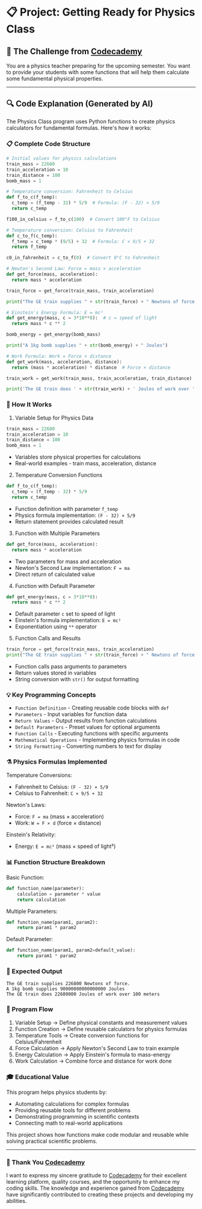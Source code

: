 # 📋 Project: Getting Ready for Physics Class

## 🎯 The Challenge from [Codecademy](http://www.codecademy.com/)

You are a physics teacher preparing for the upcoming semester. You want to provide your students with some functions that will help them calculate some fundamental physical properties.

---

## 🔍 Code Explanation (Generated by AI)

The Physics Class program uses Python functions to create physics calculators for fundamental formulas. Here's how it works:

### 📋 Complete Code Structure

```python
# Initial values for physics calculations
train_mass = 22680
train_acceleration = 10
train_distance = 100
bomb_mass = 1

# Temperature conversion: Fahrenheit to Celsius
def f_to_c(f_temp):
  c_temp = (f_temp - 32) * 5/9  # Formula: (F - 32) × 5/9
  return c_temp

f100_in_celsius = f_to_c(100)  # Convert 100°F to Celsius

# Temperature conversion: Celsius to Fahrenheit
def c_to_f(c_temp):
  f_temp = c_temp * (9/5) + 32  # Formula: C × 9/5 + 32
  return f_temp

c0_in_fahrenheit = c_to_f(0)  # Convert 0°C to Fahrenheit

# Newton's Second Law: Force = mass × acceleration
def get_force(mass, acceleration):
  return mass * acceleration

train_force = get_force(train_mass, train_acceleration)

print("The GE train supplies " + str(train_force) + " Newtons of force.")

# Einstein's Energy Formula: E = mc²
def get_energy(mass, c = 3*10**8):  # c = speed of light
  return mass * c ** 2

bomb_energy = get_energy(bomb_mass)

print("A 1kg bomb supplies " + str(bomb_energy) + " Joules")

# Work Formula: Work = Force × distance
def get_work(mass, acceleration, distance):
  return (mass * acceleration) * distance  # Force × distance

train_work = get_work(train_mass, train_acceleration, train_distance)

print('The GE train does ' + str(train_work) + ' Joules of work over ' + str(train_distance) + ' meters')
```

### 🎯 How It Works

1. Variable Setup for Physics Data
```python
train_mass = 22680
train_acceleration = 10
train_distance = 100
bomb_mass = 1
```
- Variables store physical properties for calculations
- Real-world examples - train mass, acceleration, distance

2. Temperature Conversion Functions
```python
def f_to_c(f_temp):
  c_temp = (f_temp - 32) * 5/9
  return c_temp
```
- Function definition with parameter `f_temp`
- Physics formula implementation: `(F - 32) × 5/9`
- Return statement provides calculated result

3. Function with Multiple Parameters
```python
def get_force(mass, acceleration):
  return mass * acceleration
```
- Two parameters for mass and acceleration
- Newton's Second Law implementation: `F = ma`
- Direct return of calculated value

4. Function with Default Parameter
```python
def get_energy(mass, c = 3*10**8):
  return mass * c ** 2
```
- Default parameter `c` set to speed of light
- Einstein's formula implementation: `E = mc²`
- Exponentiation using `**` operator

5. Function Calls and Results
```python
train_force = get_force(train_mass, train_acceleration)
print("The GE train supplies " + str(train_force) + " Newtons of force.")
```
- Function calls pass arguments to parameters
- Return values stored in variables
- String conversion with `str()` for output formatting

### 💡 Key Programming Concepts

- `Function Definition` - Creating reusable code blocks with `def`
- `Parameters` - Input variables for function data
- `Return Values` - Output results from function calculations
- `Default Parameters` - Preset values for optional arguments
- `Function Calls` - Executing functions with specific arguments
- `Mathematical Operations` - Implementing physics formulas in code
- `String Formatting` - Converting numbers to text for display

### ⚗️ Physics Formulas Implemented

Temperature Conversions:
- Fahrenheit to Celsius: `(F - 32) × 5/9`
- Celsius to Fahrenheit: `C × 9/5 + 32`

Newton's Laws:
- Force: `F = ma` (mass × acceleration)
- Work: `W = F × d` (force × distance)

Einstein's Relativity:
- Energy: `E = mc²` (mass × speed of light²)

### 📊 Function Structure Breakdown

Basic Function:
```python
def function_name(parameter):
    calculation = parameter * value
    return calculation
```

Multiple Parameters:
```python
def function_name(param1, param2):
    return param1 * param2
```

Default Parameter:
```python
def function_name(param1, param2=default_value):
    return param1 * param2
```

### 🔬 Expected Output

```terminal
The GE train supplies 226800 Newtons of force.
A 1kg bomb supplies 90000000000000000 Joules
The GE train does 22680000 Joules of work over 100 meters
```

### 🔄 Program Flow

1. Variable Setup → Define physical constants and measurement values
2. Function Creation → Define reusable calculators for physics formulas
3. Temperature Tools → Create conversion functions for Celsius/Fahrenheit
4. Force Calculation → Apply Newton's Second Law to train example
5. Energy Calculation → Apply Einstein's formula to mass-energy
6. Work Calculation → Combine force and distance for work done

### 🎓 Educational Value

This program helps physics students by:
- Automating calculations for complex formulas
- Providing reusable tools for different problems
- Demonstrating programming in scientific contexts
- Connecting math to real-world applications

This project shows how functions make code modular and reusable while solving practical scientific problems.

---

### 🙏 Thank You [Codecademy](https://www.codecademy.com/)

I want to express my sincere gratitude to [Codecademy](https://www.codecademy.com/) for their excellent learning platform, quality courses, and the opportunity to enhance my coding skills. The knowledge and experience gained from [Codecademy](https://www.codecademy.com/) have significantly contributed to creating these projects and developing my abilities.